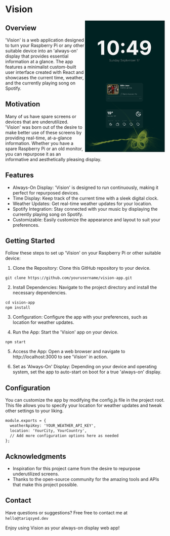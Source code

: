 # Vision

<img align="right" src="vision.png" width="50%" height="50%">

## Overview

<p>'Vision' is a web application designed to turn your Raspberry Pi or any other suitable device into an 'always-on' display that provides essential information at a glance. The app features a minimalist custom-built user interface created with React and showcases the current time, weather, and the currently playing song on Spotify.</p>

## Motivation
<p>Many of us have spare screens or devices that are underutilized. 'Vision' was born out of the desire to make better use of these screens by providing real-time, at-a-glance information. Whether you have a spare Raspberry Pi or an old monitor, you can repurpose it as an informative and aesthetically pleasing display.</p>

## Features
- Always-On Display: 'Vision' is designed to run continuously, making it perfect for repurposed devices.
- Time Display: Keep track of the current time with a sleek digital clock.
- Weather Updates: Get real-time weather updates for your location.
- Spotify Integration: Stay connected with your music by displaying the currently playing song on Spotify.
- Customizable: Easily customize the appearance and layout to suit your preferences.

## Getting Started
Follow these steps to set up 'Vision' on your Raspberry Pi or other suitable device:

1. Clone the Repository: Clone this GitHub repository to your device.
```
git clone https://github.com/yourusername/vision-app.git
```
2. Install Dependencies: Navigate to the project directory and install the necessary dependencies.
```
cd vision-app
npm install
```
3. Configuration: Configure the app with your preferences, such as location for weather updates.

4. Run the App: Start the 'Vision' app on your device.
```
npm start
```
5. Access the App: Open a web browser and navigate to http://localhost:3000 to see 'Vision' in action.

6. Set as 'Always-On' Display: Depending on your device and operating system, set the app to auto-start on boot for a true 'always-on' display.

## Configuration
You can customize the app by modifying the config.js file in the project root. This file allows you to specify your location for weather updates and tweak other settings to your liking.
```
module.exports = {
  weatherApiKey: 'YOUR_WEATHER_API_KEY',
  location: 'YourCity, YourCountry',
  // Add more configuration options here as needed
};
```

## Acknowledgments
- Inspiration for this project came from the desire to repurpose underutilized screens.
- Thanks to the open-source community for the amazing tools and APIs that make this project possible.

## Contact
Have questions or suggestions? Free free to contact me at `hello@tariqsyed.dev`

Enjoy using Vision as your always-on display web app!
